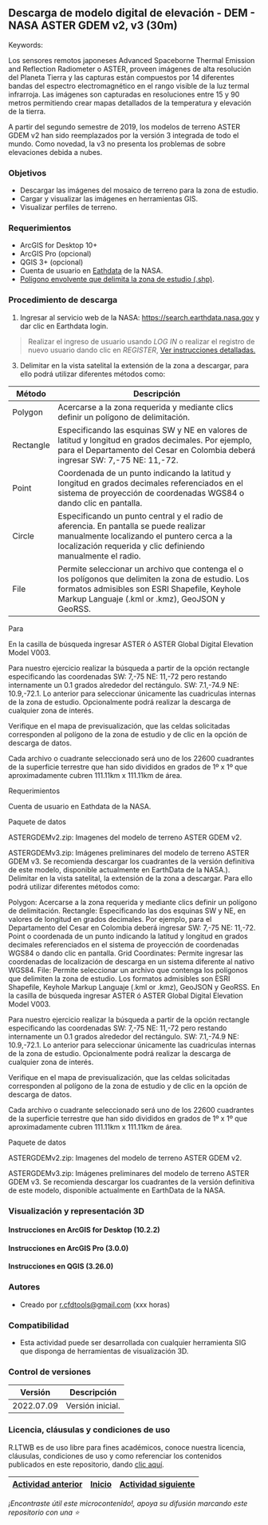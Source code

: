 ## Descarga de modelo digital de elevación - DEM - NASA ASTER GDEM v2, v3 (30m)
Keywords: 

Los sensores remotos japoneses Advanced Spaceborne Thermal Emission and Reflection Radiometer o ASTER, proveen imágenes de alta resolución del Planeta Tierra y las capturas están compuestos por 14 diferentes bandas del espectro electromagnético en el rango visible de la luz termal infrarroja. Las imágenes son capturadas en resoluciones entre 15 y 90 metros permitiendo crear mapas detallados de la temperatura y elevación de la tierra.

A partir del segundo semestre de 2019, los modelos de terreno ASTER GDEM v2 han sido reemplazados por la versión 3 integrada de todo el mundo. Como novedad, la v3 no presenta los problemas de sobre elevaciones debida a nubes.


### Objetivos

* Descargar las imágenes del mosaico de terreno para la zona de estudio.
* Cargar y visualizar las imágenes en herramientas GIS.
* Visualizar perfiles de terreno.


### Requerimientos

* ArcGIS for Desktop 10+
* ArcGIS Pro (opcional)
* QGIS 3+ (opcional)
* Cuenta de usuario en [Eathdata](https://github.com/rcfdtools/R.LTWB/tree/main/Section02/UserCreation) de la NASA.
* [Polígono envolvente que delimita la zona de estudio ](https://github.com/rcfdtools/R.LTWB/tree/main/Section01/CaseStudy) [(.shp)](https://github.com/rcfdtools/R.LTWB/blob/main/.shp/ZonaEstudioEnvelope.shp).


### Procedimiento de descarga

1. Ingresar al servicio web de la NASA: https://search.earthdata.nasa.gov y dar clic en Earthdata login.

> Realizar el ingreso de usuario usando _LOG IN_ o realizar el registro de nuevo usuario dando clic en _REGISTER_, [Ver instrucciones detalladas.](https://github.com/rcfdtools/R.LTWB/tree/main/Section02/UserCreation)

3. Delimitar en la vista satelital la extensión de la zona a descargar, para ello podrá utilizar diferentes métodos como:

| Método    | Descripción                                                                                                                                                                                            |
|-----------|--------------------------------------------------------------------------------------------------------------------------------------------------------------------------------------------------------|
| Polygon   | Acercarse a la zona requerida y mediante clics definir un polígono de delimitación.                                                                                                                    |
| Rectangle | Especificando las esquinas SW y NE en valores de latitud y longitud en grados decimales. Por ejemplo, para el Departamento del Cesar en Colombia deberá ingresar SW: 7,-75 NE: 11,-72.                 |
| Point     | Coordenada de un punto indicando la latitud y longitud en grados decimales referenciados en el sistema de proyección de coordenadas WGS84 o dando clic en pantalla.                                    |
| Circle    | Especificando un punto central y el radio de aferencia. En pantalla se puede realizar manualmente localizando el puntero cerca a la localización requerida y clic definiendo manualmente el radio.     |
| File      | Permite seleccionar un archivo que contenga el o los polígonos que delimiten la zona de estudio. Los formatos admisibles son ESRI Shapefile, Keyhole Markup Languaje (.kml or .kmz), GeoJSON y GeoRSS. |

Para 

En la casilla de búsqueda ingresar ASTER ó ASTER Global Digital Elevation Model V003.

Para nuestro ejercicio realizar la búsqueda a partir de la opción rectangle especificando las coordenadas SW: 7,-75 NE: 11,-72 pero restando internamente un 0.1 grados alrededor del rectángulo. SW: 7.1,-74.9 NE: 10.9,-72.1. Lo anterior para seleccionar únicamente las cuadriculas internas de la zona de estudio. Opcionalmente podrá realizar la descarga de cualquier zona de interés.

Verifique en el mapa de previsualización, que las celdas solicitadas corresponden al polígono de la zona de estudio y de clic en la opción de descarga de datos.

Cada archivo o cuadrante seleccionado será uno de los 22600 cuadrantes de la superficie terrestre que han sido divididos en grados de 1º x 1º que aproximadamente cubren 111.11km x 111.11km de área.

Requerimientos

Cuenta de usuario en Eathdata de la NASA.

Paquete de datos

ASTERGDEMv2.zip: Imagenes del modelo de terreno ASTER GDEM v2.

ASTERGDEMv3.zip: Imágenes preliminares del modelo de terreno ASTER GDEM v3. Se recomienda descargar los cuadrantes de la versión definitiva de este modelo, disponible actualmente en EarthData de la NASA.).
Delimitar en la vista satelital, la extensión de la zona a descargar. Para ello podrá utilizar diferentes métodos como:

Polygon: Acercarse a la zona requerida y mediante clics definir un polígono de delimitación.
Rectangle: Especificando las dos esquinas SW y NE, en valores de longitud en grados decimales. Por ejemplo, para el Departamento del Cesar en Colombia deberá ingresar SW: 7,-75 NE: 11,-72.
Point o coordenada de un punto indicando la latitud y longitud en grados decimales referenciados en el sistema de proyección de coordenadas WGS84 o dando clic en pantalla.
Grid Coordinates: Permite ingresar las coordenadas de localización de descarga en un sistema diferente al nativo WGS84.
File: Permite seleccionar un archivo que contenga los polígonos que delimiten la zona de estudio. Los formatos admisibles son ESRI Shapefile, Keyhole Markup Languaje (.kml or .kmz), GeoJSON y GeoRSS.
En la casilla de búsqueda ingresar ASTER ó ASTER Global Digital Elevation Model V003.

Para nuestro ejercicio realizar la búsqueda a partir de la opción rectangle especificando las coordenadas SW: 7,-75 NE: 11,-72 pero restando internamente un 0.1 grados alrededor del rectángulo. SW: 7.1,-74.9 NE: 10.9,-72.1. Lo anterior para seleccionar únicamente las cuadriculas internas de la zona de estudio. Opcionalmente podrá realizar la descarga de cualquier zona de interés.

Verifique en el mapa de previsualización, que las celdas solicitadas corresponden al polígono de la zona de estudio y de clic en la opción de descarga de datos.

​​​​​​​Cada archivo o cuadrante seleccionado será uno de los 22600 cuadrantes de la superficie terrestre que han sido divididos en grados de 1º x 1º que aproximadamente cubren 111.11km x 111.11km de área.


Paquete de datos

ASTERGDEMv2.zip: Imagenes del modelo de terreno ASTER GDEM v2.

ASTERGDEMv3.zip: Imágenes preliminares del modelo de terreno ASTER GDEM v3. Se recomienda descargar los cuadrantes de la versión definitiva de este modelo, disponible actualmente en EarthData de la NASA.


### Visualización y representación 3D

#### Instrucciones en ArcGIS for Desktop (10.2.2)


#### Instrucciones en ArcGIS Pro (3.0.0)


#### Instrucciones en QGIS (3.26.0)



### Autores

* Creado por r.cfdtools@gmail.com (xxx horas)


### Compatibilidad

* Esta actividad puede ser desarrollada con cualquier herramienta SIG que disponga de herramientas de visualización 3D.



### Control de versiones


| Versión      | Descripción      |
|--------------|------------------|
| 2022.07.09   | Versión inicial. |


### Licencia, cláusulas y condiciones de uso

R.LTWB es de uso libre para fines académicos, conoce nuestra licencia, cláusulas, condiciones de uso y como referenciar los contenidos publicados en este repositorio, dando [clic aquí](https://github.com/rcfdtools/R.LTWB/wiki/License).


| [Actividad anterior]() | [Inicio](https://github.com/rcfdtools/R.LTWB/wiki) | [Actividad siguiente]()  |
|------------------------|----------------------------------------------------|----------------------------------------------------------------------------------------|

_¡Encontraste útil este microcontenido!, apoya su difusión marcando este repositorio con una ⭐_

[^1]: 
